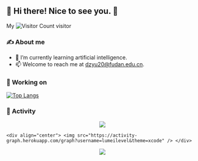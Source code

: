## **👋 Hi there! Nice to see you. 👏**

My ![Visitor Count](https://profile-counter.glitch.me/lumeilevel/count.svg) visitor

### ✍ About me

- 🌱 I’m currently learning artificial intelligence.
- 📫 Welcome to reach me at dzyu20@fudan.edu.cn.

### 🦾 Working on

[![Top Langs](https://github-readme-stats.vercel.app/api/top-langs/?username=lumeilevel)](https://github.com/lumeilevel/github-readme-stats)

### 🎯 Activity

<div align="center"> <img src="https://activity-graph.herokuapp.com/graph?username=lumeilevel&theme=xcode" /> </div>

```
<div align="center"> <img src="https://activity-graph.herokuapp.com/graph?username=lumeilevel&theme=xcode" /> </div>
```

<div align="center"> <img src="https://activity-graph.herokuapp.com/graph?username=lumeilevel&theme=xcode" /> </div>

